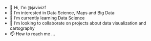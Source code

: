 - 👋 Hi, I’m @javivizf
- 👀 I’m interested in Data Science, Maps and Big Data
- 🌱 I’m currently learning Data Science
- 💞️ I’m looking to collaborate on projects about data visualization and cartography
- 📫 How to reach me ...

<!---
javivizf/javivizf is a ✨ special ✨ repository because its `README.md` (this file) appears on your GitHub profile.
You can click the Preview link to take a look at your changes.
--->
